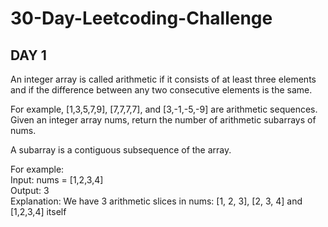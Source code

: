 # 30-Day-Leetcoding-Challenge



## DAY 1 <br>



An integer array is called arithmetic if it consists of at least three elements and if the difference between any two consecutive elements is the same.<br>

For example, [1,3,5,7,9], [7,7,7,7], and [3,-1,-5,-9] are arithmetic sequences.<br>
Given an integer array nums, return the number of arithmetic subarrays of nums.<br>

A subarray is a contiguous subsequence of the array.<br>

For example: <br>
Input: nums = [1,2,3,4]<br>
Output: 3<br>
Explanation: We have 3 arithmetic slices in nums: [1, 2, 3], [2, 3, 4] and [1,2,3,4] itself<br>
